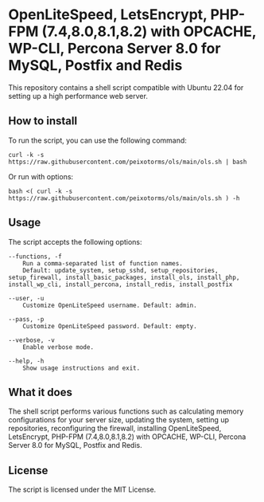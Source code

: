 # OpenLiteSpeed, LetsEncrypt, PHP-FPM (7.4,8.0,8.1,8.2) with OPCACHE, WP-CLI, Percona Server 8.0 for MySQL, Postfix and Redis

This repository contains a shell script compatible with Ubuntu 22.04 for setting up a high performance web server.

## How to install

To run the script, you can use the following command:

```curl -k -s https://raw.githubusercontent.com/peixotorms/ols/main/ols.sh | bash```

Or run with options:

```bash <( curl -k -s https://raw.githubusercontent.com/peixotorms/ols/main/ols.sh ) -h```

## Usage

The script accepts the following options:

```
--functions, -f
    Run a comma-separated list of function names. 
    Default: update_system, setup_sshd, setup_repositories, setup_firewall, install_basic_packages, install_ols, install_php, install_wp_cli, install_percona, install_redis, install_postfix

--user, -u
    Customize OpenLiteSpeed username. Default: admin.

--pass, -p
    Customize OpenLiteSpeed password. Default: empty.

--verbose, -v
    Enable verbose mode.

--help, -h
    Show usage instructions and exit.

```

## What it does

The shell script performs various functions such as calculating memory configurations for your server size, updating the system, setting up repositories, reconfiguring the firewall, installing OpenLiteSpeed, LetsEncrypt, PHP-FPM (7.4,8.0,8.1,8.2) with OPCACHE, WP-CLI, Percona Server 8.0 for MySQL, Postfix and Redis.

## License

The script is licensed under the MIT License.
